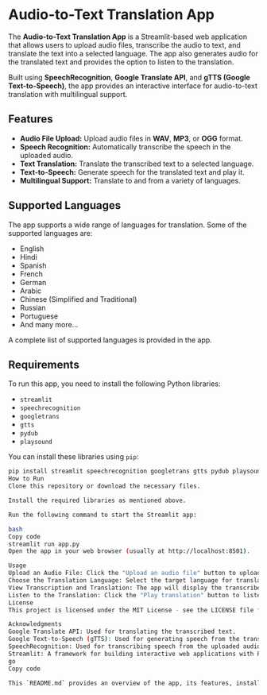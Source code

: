 # Audio-to-Text Translation App

The **Audio-to-Text Translation App** is a Streamlit-based web application that allows users to upload audio files, transcribe the audio to text, and translate the text into a selected language. The app also generates audio for the translated text and provides the option to listen to the translation.

Built using **SpeechRecognition**, **Google Translate API**, and **gTTS (Google Text-to-Speech)**, the app provides an interactive interface for audio-to-text translation with multilingual support.

## Features

- **Audio File Upload:** Upload audio files in **WAV**, **MP3**, or **OGG** format.
- **Speech Recognition:** Automatically transcribe the speech in the uploaded audio.
- **Text Translation:** Translate the transcribed text to a selected language.
- **Text-to-Speech:** Generate speech for the translated text and play it.
- **Multilingual Support:** Translate to and from a variety of languages.

## Supported Languages

The app supports a wide range of languages for translation. Some of the supported languages are:

- English
- Hindi
- Spanish
- French
- German
- Arabic
- Chinese (Simplified and Traditional)
- Russian
- Portuguese
- And many more...

A complete list of supported languages is provided in the app.

## Requirements

To run this app, you need to install the following Python libraries:

- `streamlit`
- `speechrecognition`
- `googletrans`
- `gtts`
- `pydub`
- `playsound`

You can install these libraries using `pip`:

```bash
pip install streamlit speechrecognition googletrans gtts pydub playsound
How to Run
Clone this repository or download the necessary files.

Install the required libraries as mentioned above.

Run the following command to start the Streamlit app:

bash
Copy code
streamlit run app.py
Open the app in your web browser (usually at http://localhost:8501).

Usage
Upload an Audio File: Click the "Upload an audio file" button to upload an audio file in WAV, MP3, or OGG format.
Choose the Translation Language: Select the target language for translation from the dropdown.
View Transcription and Translation: The app will display the transcribed text from the audio and the translated text in the selected language.
Listen to the Translation: Click the "Play translation" button to listen to the audio of the translated text.
License
This project is licensed under the MIT License - see the LICENSE file for details.

Acknowledgments
Google Translate API: Used for translating the transcribed text.
Google Text-to-Speech (gTTS): Used for generating speech from the translated text.
SpeechRecognition: Used for transcribing speech from the uploaded audio file.
Streamlit: A framework for building interactive web applications with Python.
go
Copy code

This `README.md` provides an overview of the app, its features, installation instructions, usage guidelines, and credits.





